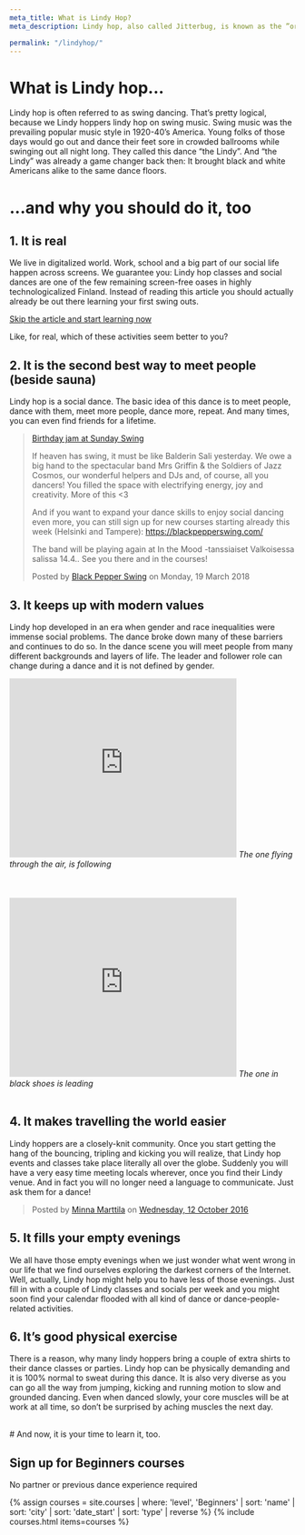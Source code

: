 ```yaml
---
meta_title: What is Lindy Hop?
meta_description: Lindy hop, also called Jitterbug, is known as the ”original” afro-american swing dance. Rhytmic and joyful couple dance, danced to fast and slow jazz music as it was played e.g. by Duke Ellington, Count Basie or Benny Goodman.

permalink: "/lindyhop/"
---
```


# What is Lindy hop...

Lindy hop is often referred to as swing dancing. That’s pretty logical, because we Lindy hoppers lindy hop on swing music. Swing music was the prevailing popular music style in 1920-40’s America. Young folks of those days would go out and dance their feet sore in crowded ballrooms while swinging out all night long. They called this dance “the Lindy”. And “the Lindy” was already a game changer back then: It brought black and white Americans alike to the same dance floors.

# ...and why you should do it, too

## 1. It is real

We live in digitalized world. Work, school and a big part of our social life happen across screens. We guarantee you: Lindy hop classes and social dances are one of the few remaining screen-free oases in highly technologicalized Finland. Instead of reading this article you should actually already be out there learning your first swing outs.

<div>
<a class="button" href="#signup">Skip the article and start learning now</a>
</div>

Like, for real, which of these activities seem better to you? 


## 2. It is the second best way to meet people (beside sauna)

Lindy hop is a social dance. The basic idea of this dance is to meet people, dance with them, meet more people, dance more, repeat. And many times, you can even find friends for a lifetime. 

<div class="fb-video" data-href="https://www.facebook.com/blackpepperswing/videos/490767948002585/" data-width="640" data-show-text="false"><blockquote cite="https://www.facebook.com/blackpepperswing/videos/490767948002585/" class="fb-xfbml-parse-ignore"><a href="https://www.facebook.com/blackpepperswing/videos/490767948002585/">Birthday jam at Sunday Swing</a><p>If heaven has swing, it must be like Balderin Sali yesterday. We owe a big hand to the spectacular band Mrs Griffin &amp; the Soldiers of Jazz Cosmos, our wonderful helpers and DJs and, of course, all you dancers! You filled the space with electrifying energy, joy and creativity. More of this &lt;3 

And if you want to expand your dance skills to enjoy social dancing even more, you can still sign up for new courses starting already this week (Helsinki and Tampere):
https://blackpepperswing.com/

The band will be playing again at In the Mood -tanssiaiset Valkoisessa salissa 14.4.. See you there and in the courses!</p>Posted by <a href="https://www.facebook.com/blackpepperswing/">Black Pepper Swing</a> on Monday, 19 March 2018</blockquote></div>

## 3. It keeps up with modern values

Lindy hop developed in an era when gender and race inequalities were immense social problems. The dance broke down many of these barriers and continues to do so. In the dance scene you will meet people from many different backgrounds and layers of life. The leader and follower role can change during a dance and it is not defined by gender. 

<div class="article-media small-left">
  <iframe width="400" height="315" src="https://www.youtube.com/embed/EkqybUKt8mc" frameborder="0" allow="autoplay; encrypted-media" allowfullscreen></iframe>
  <i>The one flying through the air, is following</i>
</div>

<div class="article-media small-right">
  <br/><br/><br/>
  <iframe width="400" height="315" src="https://www.youtube.com/embed/OV6ZDuczkag" frameborder="0" allow="autoplay; encrypted-media" allowfullscreen></iframe>
  <i>The one in black shoes is leading</i>
</div>
<div class="clearfix">&nbsp;</div>

## 4. It makes travelling the world easier

Lindy hoppers are a closely-knit community. Once you start getting the hang of the bouncing, tripling and kicking you will realize, that Lindy hop events and classes take place literally all over the globe. Suddenly you will have a very easy time meeting locals wherever, once you find their Lindy venue. And in fact you will no longer need a language to communicate. Just ask them for a dance! 


<div class="article-media small-left">
  <div class="fb-post" data-href="https://www.facebook.com/photo.php?fbid=10154177589213621&amp;set=g.199294950203088&amp;type=1&amp;theater&amp;ifg=1" data-width="400" data-show-text="false"><blockquote cite="https://www.facebook.com/photo.php?fbid=10154177589213621&amp;set=gm.901321743333735&amp;type=3" class="fb-xfbml-parse-ignore">Posted by <a href="#" role="button">Minna Marttila</a> on&nbsp;<a href="https://www.facebook.com/photo.php?fbid=10154177589213621&amp;set=gm.901321743333735&amp;type=3">Wednesday, 12 October 2016</a></blockquote></div>
</div>

## 5. It fills your empty evenings

We all have those empty evenings when we just wonder what went wrong in our life that we find ourselves exploring the darkest corners of the Internet. Well, actually, Lindy hop might help you to have less of those evenings. Just fill in with a couple of Lindy classes and socials per week and you might soon find your calendar flooded with all kind of dance or dance-people-related activities. 



## 6. It’s good physical exercise

There is a reason, why many lindy hoppers bring a couple of extra shirts to their dance classes or parties. Lindy hop can be physically demanding and it is 100% normal to sweat during this dance. It is also very diverse as you can go all the way from jumping, kicking and running motion to slow and grounded dancing.  Even when danced slowly, your core muscles will be at work at all time, so don’t be surprised by aching muscles the next day.

<div id="signup">&nbsp;</div>
# And now, it is your time to learn it, too.

## Sign up for Beginners courses
No partner or previous dance experience required

{% assign courses = site.courses | where: 'level', 'Beginners' | sort: 'name' | sort: 'city' | sort: 'date_start' | sort: 'type' | reverse %}
{% include courses.html items=courses %}

